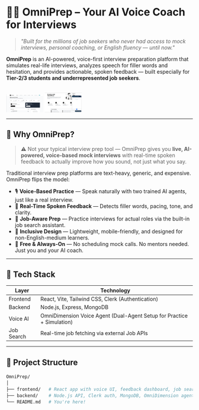 # 🎤💼 OmniPrep – Your AI Voice Coach for Interviews

> *"Built for the millions of job seekers who never had access to mock interviews, personal coaching, or English fluency — until now."*

**OmniPrep** is an AI-powered, voice-first interview preparation platform that simulates real-life interviews, analyzes speech for filler words and hesitation, and provides actionable, spoken feedback — built especially for **Tier-2/3 students and underrepresented job seekers**.

<br>

<img src="frontend/public/Home.png" width="100px">
<img src="frontend/public/int.png" width="100px">

---

## 🌟 Why OmniPrep?

> ⚠️ Not your typical interview prep tool — OmniPrep gives you **live, AI-powered, voice-based mock interviews** with real-time spoken feedback to actually improve how you sound, not just what you say.

Traditional interview prep platforms are text-heavy, generic, and expensive. OmniPrep flips the model:

- 🎙 **Voice-Based Practice** — Speak naturally with two trained AI agents, just like a real interview.
- 🔁 **Real-Time Spoken Feedback** — Detects filler words, pacing, tone, and clarity.
- 🎯 **Job-Aware Prep** — Practice interviews for actual roles via the built-in job search assistant.
- 🤝 **Inclusive Design** — Lightweight, mobile-friendly, and designed for non-English-medium learners.
- 💬 **Free & Always-On** — No scheduling mock calls. No mentors needed. Just you and your AI coach.

---

## 🧰 Tech Stack

| Layer       | Technology                                                                 |
|-------------|----------------------------------------------------------------------------|
| Frontend    | React, Vite, Tailwind CSS, Clerk (Authentication)                          |
| Backend     | Node.js, Express, MongoDB                                                  |
| Voice AI    | OmniDimension Voice Agent (Dual-Agent Setup for Practice + Simulation)     |
| Job Search  | Real-time job fetching via external Job APIs                               |

---

## 🧱 Project Structure

```bash
OmniPrep/
│
├── frontend/   # React app with voice UI, feedback dashboard, job search
├── backend/    # Node.js API, Clerk auth, MongoDB, OmniDimension agent integration
└── README.md   # You're here!

